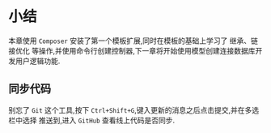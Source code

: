 # 小结

本章使用 `Composer` 安装了第一个模板扩展,同时在模板的基础上学习了 继承、链接优化 等操作,并使用命令行创建控制器,下一章将开始使用模型创建连接数据库开发用户逻辑功能.

## 同步代码

别忘了 `Git` 这个工具,按下 `Ctrl+Shift+G`,键入更新的消息之后点击提交,并在多选栏中选择 推送到,进入 `GitHub` 查看线上代码是否同步.